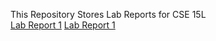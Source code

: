 This Repository Stores Lab Reports for CSE 15L<br>
[Lab Report 1](lab-report-1-week-2.md)
[Lab Report 1](https://ryanyychen.github.io/cse15l-lab-reports/lab-report-1-week-2.html)